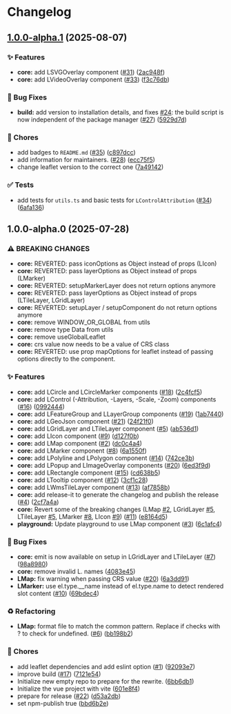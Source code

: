 # Changelog

## [1.0.0-alpha.1](https://github.com/maxel01/vue-leaflet/compare/v1.0.0-alpha.0...v1.0.0-alpha.1) (2025-08-07)


### ✨ Features

* **core:** add LSVGOverlay component ([#31](https://github.com/maxel01/vue-leaflet/issues/31)) ([2ac948f](https://github.com/maxel01/vue-leaflet/commit/2ac948f46afb25a5f3375eb0630be3b6b7b21e6a))
* **core:** add LVideoOverlay component ([#33](https://github.com/maxel01/vue-leaflet/issues/33)) ([f3c76db](https://github.com/maxel01/vue-leaflet/commit/f3c76dba8d680f3a308e4335a4c8d9caf7569443))


### 🐛 Bug Fixes

* **build:** add version to installation details, and fixes [#24](https://github.com/maxel01/vue-leaflet/issues/24): the build script is now independent of the package manager ([#27](https://github.com/maxel01/vue-leaflet/issues/27)) ([5929d7d](https://github.com/maxel01/vue-leaflet/commit/5929d7daea503361c8eea38b262724574f68cb69))


### 🚧 Chores

* add badges to `README.md` ([#35](https://github.com/maxel01/vue-leaflet/issues/35)) ([c897dcc](https://github.com/maxel01/vue-leaflet/commit/c897dcc71cc0479ff4ad81efe1af6f2dd29cff08))
* add information for maintainers. ([#28](https://github.com/maxel01/vue-leaflet/issues/28)) ([ecc75f5](https://github.com/maxel01/vue-leaflet/commit/ecc75f52b308560d580975036c0cce3b0de4d2fb))
* change leaflet version to the correct one ([7a49142](https://github.com/maxel01/vue-leaflet/commit/7a491420ad9d006cb1d5d396d36d1b951b551be1))


### ✅ Tests

* add tests for `utils.ts` and basic tests for `LControlAttribution` ([#34](https://github.com/maxel01/vue-leaflet/issues/34)) ([6afa136](https://github.com/maxel01/vue-leaflet/commit/6afa13607e5326738b2081d7f4a69471eb28f1d5))

## 1.0.0-alpha.0 (2025-07-28)


### ⚠ BREAKING CHANGES

* **core:** REVERTED: pass iconOptions as Object instead of props (LIcon)
* **core:** REVERTED: pass layerOptions as Object instead of props (LMarker)
* **core:** REVERTED: setupMarkerLayer does not return options anymore
* **core:** REVERTED: pass layerOptions as Object instead of props (LTileLayer, LGridLayer)
* **core:** REVERTED: setupLayer / setupComponent do not return options anymore
* **core:** remove WINDOW_OR_GLOBAL from utils
* **core:** remove type Data from utils
* **core:** remove useGlobalLeaflet
* **core:** crs value now needs to be a value of CRS class
* **core:** REVERTED: use prop mapOptions for leaflet instead of passing options directly to the component.

### ✨ Features

* **core:** add LCircle and LCircleMarker components ([#18](https://github.com/maxel01/vue-leaflet/issues/18)) ([2c4fcf5](https://github.com/maxel01/vue-leaflet/commit/2c4fcf5329b5b1d88076dc2343fe1e817fd4f042))
* **core:** add LControl (-Attribution, -Layers, -Scale, -Zoom) components ([#16](https://github.com/maxel01/vue-leaflet/issues/16)) ([0992444](https://github.com/maxel01/vue-leaflet/commit/0992444add59b6ab9feab26979e7cb8348268855))
* **core:** add LFeatureGroup and LLayerGroup components ([#19](https://github.com/maxel01/vue-leaflet/issues/19)) ([1ab7440](https://github.com/maxel01/vue-leaflet/commit/1ab74400b97f3f24a465fc90e506b9012ae69a4b))
* **core:** add LGeoJson component ([#21](https://github.com/maxel01/vue-leaflet/issues/21)) ([24f21f0](https://github.com/maxel01/vue-leaflet/commit/24f21f0a4a5ff52b91d070649078dfbc9dacf9a2))
* **core:** add LGridLayer and LTileLayer component ([#5](https://github.com/maxel01/vue-leaflet/issues/5)) ([ab536d1](https://github.com/maxel01/vue-leaflet/commit/ab536d1e87d57e4329edbd62777b1303bdbe0144))
* **core:** add LIcon component ([#9](https://github.com/maxel01/vue-leaflet/issues/9)) ([d127f0b](https://github.com/maxel01/vue-leaflet/commit/d127f0bdd22c6cc3f8d41f9e8c8dd80981cbc6b0))
* **core:** add LMap component ([#2](https://github.com/maxel01/vue-leaflet/issues/2)) ([dc0c4a4](https://github.com/maxel01/vue-leaflet/commit/dc0c4a45bca28429432570d587497e1c6ce6aae3))
* **core:** add LMarker component ([#8](https://github.com/maxel01/vue-leaflet/issues/8)) ([6a1550f](https://github.com/maxel01/vue-leaflet/commit/6a1550f1f561a06eb51963271b4322fbf1091b2c))
* **core:** add LPolyline and LPolygon component ([#14](https://github.com/maxel01/vue-leaflet/issues/14)) ([742ce3b](https://github.com/maxel01/vue-leaflet/commit/742ce3b8c35febebfc7b26ffdd2d049dba97fdc7))
* **core:** add LPopup and LImageOverlay components ([#20](https://github.com/maxel01/vue-leaflet/issues/20)) ([6ed3f9d](https://github.com/maxel01/vue-leaflet/commit/6ed3f9db519634a6df9548ea5d09b41c17390f16))
* **core:** add LRectangle component ([#15](https://github.com/maxel01/vue-leaflet/issues/15)) ([cd638b5](https://github.com/maxel01/vue-leaflet/commit/cd638b5835fe21676d8e7004c3a6b3af6f15ac02))
* **core:** add LTooltip component ([#12](https://github.com/maxel01/vue-leaflet/issues/12)) ([3cf1c28](https://github.com/maxel01/vue-leaflet/commit/3cf1c28256f6aa93f80f91661368be6c184c5d33))
* **core:** add LWmsTileLayer component ([#13](https://github.com/maxel01/vue-leaflet/issues/13)) ([af7858b](https://github.com/maxel01/vue-leaflet/commit/af7858b020cf4b36cabf5b14b395e6e8df5d9cee))
* **core:** add release-it to generate the changelog and publish the release ([#4](https://github.com/maxel01/vue-leaflet/issues/4)) ([2cf7a4a](https://github.com/maxel01/vue-leaflet/commit/2cf7a4a3b0f9cf0160bd5a73c502151de3a4081b))
* **core:** Revert some of the breaking changes (LMap [#2](https://github.com/maxel01/vue-leaflet/issues/2), LGridLayer [#5](https://github.com/maxel01/vue-leaflet/issues/5), LTileLayer [#5](https://github.com/maxel01/vue-leaflet/issues/5), LMarker [#8](https://github.com/maxel01/vue-leaflet/issues/8), LIcon [#9](https://github.com/maxel01/vue-leaflet/issues/9)) ([#11](https://github.com/maxel01/vue-leaflet/issues/11)) ([e8164d5](https://github.com/maxel01/vue-leaflet/commit/e8164d578f7ee7cc7de6ac8aeb365e9ee77733da))
* **playground:** Update playground to use LMap component ([#3](https://github.com/maxel01/vue-leaflet/issues/3)) ([6c1afc4](https://github.com/maxel01/vue-leaflet/commit/6c1afc405e38082277b5d6109f430a9fb322b90c))


### 🐛 Bug Fixes

* **core:** emit is now available on setup in LGridLayer and LTileLayer ([#7](https://github.com/maxel01/vue-leaflet/issues/7)) ([98a8980](https://github.com/maxel01/vue-leaflet/commit/98a89806b7edec584933621307f91bdd6eee2031))
* **core:** remove invalid L. names ([4083e45](https://github.com/maxel01/vue-leaflet/commit/4083e45ae2bb8409f95a3aa52310111ec2442ee9))
* **LMap:** fix warning when passing CRS value ([#20](https://github.com/maxel01/vue-leaflet/issues/20)) ([6a3dd91](https://github.com/maxel01/vue-leaflet/commit/6a3dd91487dd32ceabf314616af30d582bebc7f1))
* **LMarker:** use el.type.__name instead of el.type.name to detect rendered slot content ([#10](https://github.com/maxel01/vue-leaflet/issues/10)) ([69bdec4](https://github.com/maxel01/vue-leaflet/commit/69bdec4b0f77dd9ac04002e877888c3ab55bb13e))


### ♻️ Refactoring

* **LMap:** format file to match the common pattern. Replace if checks with ? to check for undefined. ([#6](https://github.com/maxel01/vue-leaflet/issues/6)) ([bb198b2](https://github.com/maxel01/vue-leaflet/commit/bb198b2cf7e4b6b12391b06b431acbb8ebafc596))


### 🚧 Chores

* add leaflet dependencies and add eslint option ([#1](https://github.com/maxel01/vue-leaflet/issues/1)) ([92093e7](https://github.com/maxel01/vue-leaflet/commit/92093e7432b01d5828010ac76433bf233583a8bd))
* improve build ([#17](https://github.com/maxel01/vue-leaflet/issues/17)) ([7121e54](https://github.com/maxel01/vue-leaflet/commit/7121e54dd78381bd3ebab427cd878f9ca3360d14))
* Initialize new empty repo to prepare for the rewrite. ([6bb6db1](https://github.com/maxel01/vue-leaflet/commit/6bb6db1a33672b2a96cdf5132838627504c8fac6))
* Initialize the vue project with vite ([601e8f4](https://github.com/maxel01/vue-leaflet/commit/601e8f41350135cfef7e4d825321c533c80f78b6))
* prepare for release ([#22](https://github.com/maxel01/vue-leaflet/issues/22)) ([d53a2db](https://github.com/maxel01/vue-leaflet/commit/d53a2db6b1300051a286a2db2cb1f05ea05a6321))
* set npm-publish true ([bbd6b2e](https://github.com/maxel01/vue-leaflet/commit/bbd6b2e8d6b377d9b2a2f12eed606d186bac1be5))
